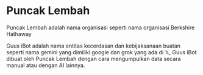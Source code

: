 # Puncak Lembah
Puncak Lembah adalah nama organisasi seperti nama organisasi Berkshire Hathaway

Guus iBot adalah nama entitas kecerdasan dan kebijaksanaan buatan seperti nama gemini yang dimiliki google dan grok yang ada di 𝕏, Guus iBot dibuat oleh Puncak Lembah dengan cara mengumpulkan data secara manual atau dengan AI lainnya.
